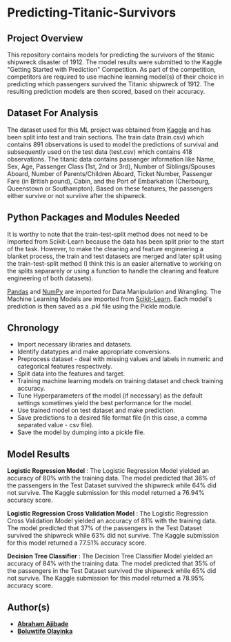 # Predicting-Titanic-Survivors
## Project Overview
This repository contains models for predicting the survivors of the titanic shipwreck disaster of 1912. The model results were submitted to the Kaggle "Getting Started with Prediction" Competition. As part of the competition, competitors are required to use machine learning model(s) of their choice in predicting which passengers survived the Titanic shipwreck of 1912. The resulting prediction models are then scored, based on their accuracy.

## Dataset For Analysis
The dataset used for this ML project was obtained from [Kaggle](https://www.kaggle.com/competitions/titanic) and has been split into test and train sections. The train data (train.csv) which contains 891 observations is used to model the predictions of survival and subsequently used on the test data (test.csv) which contains 418 observations. The titanic data contains passenger information like Name, Sex, Age, Passenger Class (1st, 2nd or 3rd), Number of Siblings/Spouses Aboard, Number of Parents/Children Aboard, Ticket Number, Passenger Fare (in British pound), Cabin, and the Port of Embarkation (Cherbourg, Queenstown or Southampton). Based on these features, the passengers either survive or not surviive after the shipwreck. 

## Python Packages and Modules Needed
It is worthy to note that the train-test-split method does not need to be imported from Scikit-Learn because the data has been split prior to the start of the task. However, to make the cleaning and feature engineering a blanket process, the train and test datasets are merged and later split using the train-test-split method (I think this is an easier alternative to working on the splits separarely or using a function to handle the cleaning and feature engineering of both datasets). 

[Pandas](https://pandas.pydata.org/) and [NumPy](https://numpy.org/) are imported for Data Manipulation and Wrangling. The Machine Learning Models are imported from [Scikit-Learn](https://scikit-learn.org/). Each model's prediction is then saved as a .pkl file using the Pickle module. 

## Chronology 
- Import necessary libraries and datasets.
- Identify datatypes and make appropriate conversions.
- Preprocess dataset - deal with missing values and labels in numeric and categorical features respectively.
- Split data into the features and target.
- Training machine learning models on training dataset and check training accuracy.
- Tune Hyperparameters of the model (if necessary) as the default settings sometimes yield the best performance for the model.
- Use trained model on test dataset and make prediction.
- Save predictions to a desired file format file (in this case, a comma separated value - csv file). 
- Save the model by dumping into a pickle file. 

## Model Results
**Logistic Regression Model** : The Logistic Regression Model yielded an accuracy of 80% with the training data. The model predicted that 36% of the passengers in the Test Dataset survived the shipwreck while 64% did not survive. The Kaggle submission for this model returned a 76.94% accuracy score. 

**Logistic Regression Cross Validation Model** : The Logistic Regression Cross Validation Model yielded an accuracy of 81% with the training data. The model predicted that 37% of the passengers in the Test Dataset survived the shipwreck while 63% did not survive. The Kaggle submission for this model returned a 77.51% accuracy score.

**Decision Tree Classifier** : The Decision Tree Classifier Model yielded an accuracy of 84% with the training data. The model predicted that 35% of the passengers in the Test Dataset survived the shipwreck while 65% did not survive. The Kaggle submission for this model returned a 78.95% accuracy score.

## Author(s)
- [**Abraham Ajibade**](https://www.linkedin.com/in/abraham-ajibade-759772117)
- [**Boluwtife Olayinka**](https://www.linkedin.com/in/ajibade-bolu/)
